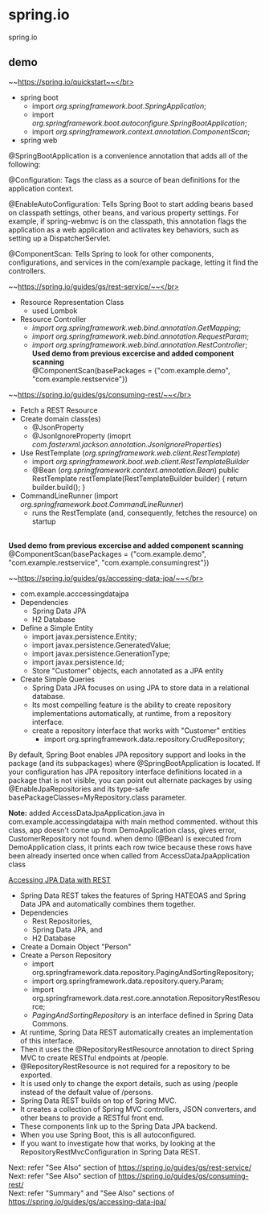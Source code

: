 # spring.io
spring.io

## demo

~~https://spring.io/quickstart~~</br>
- spring boot
  - import _org.springframework.boot.SpringApplication_;
  - import _org.springframework.boot.autoconfigure.SpringBootApplication_;
  - import _org.springframework.context.annotation.ComponentScan_;
- spring web

@SpringBootApplication is a convenience annotation that adds all of the following:

@Configuration: Tags the class as a source of bean definitions for the application context.

@EnableAutoConfiguration: Tells Spring Boot to start adding beans based on classpath settings, other beans, and various property settings. For example, if spring-webmvc is on the classpath, this annotation flags the application as a web application and activates key behaviors, such as setting up a DispatcherServlet.

@ComponentScan: Tells Spring to look for other components, configurations, and services in the com/example package, letting it find the controllers.


~~https://spring.io/guides/gs/rest-service/~~</br>
- Resource Representation Class
  - used Lombok
- Resource Controller
  - _import org.springframework.web.bind.annotation.GetMapping_;
  - _import org.springframework.web.bind.annotation.RequestParam_;
  - _import org.springframework.web.bind.annotation.RestController_;
</br>__Used demo from previous excercise and added component scanning__
</br>@ComponentScan(basePackages = {"com.example.demo", "com.example.restservice"})

~~https://spring.io/guides/gs/consuming-rest/~~</br>
- Fetch a REST Resource
- Create domain class(es)
  - @JsonProperty
  - @JsonIgnoreProperty (imoprt _com.fasterxml.jackson.annotation.JsonIgnoreProperties_)
- Use RestTemplate (_org.springframework.web.client.RestTemplate_)
  - import _org.springframework.boot.web.client.RestTemplateBuilder_
  - @Bean (_org.springframework.context.annotation.Bean_)
	  public RestTemplate restTemplate(RestTemplateBuilder builder) {
		  return builder.build();
	  }
- CommandLineRunner (import _org.springframework.boot.CommandLineRunner_)
  - runs the RestTemplate (and, consequently, fetches the resource) on startup

</br>__Used demo from previous excercise and added component scanning__
</br>@ComponentScan(basePackages = {"com.example.demo", "com.example.restservice", "com.example.consumingrest"})

~~https://spring.io/guides/gs/accessing-data-jpa/~~</br>
- com.example.acccessingdatajpa
- Dependencies
	- Spring Data JPA
	- H2 Database
- Define a Simple Entity
	- import javax.persistence.Entity;
	- import javax.persistence.GeneratedValue;
	- import javax.persistence.GenerationType;
	- import javax.persistence.Id;
	- Store "Customer" objects, each annotated as a JPA entity
- Create Simple Queries
	- Spring Data JPA focuses on using JPA to store data in a relational database. 
	- Its most compelling feature is the ability to create repository implementations automatically, at runtime, from a repository interface.
	- create a repository interface that works with "Customer" entities
		- import org.springframework.data.repository.CrudRepository;

By default, Spring Boot enables JPA repository support and looks in the package (and its subpackages) where @SpringBootApplication is located. If your configuration has JPA repository interface definitions located in a package that is not visible, you can point out alternate packages by using @EnableJpaRepositories and its type-safe basePackageClasses=MyRepository.class parameter.

__Note:__ added AccessDataJpaApplication.java in com.example.accessingdatajpa with main method commented.
without this class, app doesn't come up from DemoApplication class, gives error, CustomerRepository not found.
when demo (@Bean) is executed from DemoApplication class, it prints each row twice because these rows have been already inserted once when called from AccessDataJpaApplication class

[Accessing JPA Data with REST](https://spring.io/guides/gs/accessing-data-rest/)
- Spring Data REST takes the features of Spring HATEOAS and Spring Data JPA and automatically combines them together.
- Dependencies
	- Rest Repositories, 
	- Spring Data JPA, and 
	- H2 Database
- Create a Domain Object "Person"
- Create a Person Repository
	- import org.springframework.data.repository.PagingAndSortingRepository;
	- import org.springframework.data.repository.query.Param;
	- import org.springframework.data.rest.core.annotation.RepositoryRestResource;
	- _PagingAndSortingRepository_ is an interface defined in Spring Data Commons.
- At runtime, Spring Data REST automatically creates an implementation of this interface. 
- Then it uses the @RepositoryRestResource annotation to direct Spring MVC to create RESTful endpoints at /people.
- @RepositoryRestResource is not required for a repository to be exported. 
- It is used only to change the export details, such as using /people instead of the default value of /persons.
- Spring Data REST builds on top of Spring MVC. 
- It creates a collection of Spring MVC controllers, JSON converters, and other beans to provide a RESTful front end. 
- These components link up to the Spring Data JPA backend. 
- When you use Spring Boot, this is all autoconfigured. 
- If you want to investigate how that works, by looking at the RepositoryRestMvcConfiguration in Spring Data REST.


Next: refer "See Also" section of https://spring.io/guides/gs/rest-service/ </br>
Next: refer "See Also" section of https://spring.io/guides/gs/consuming-rest/</br>
Next: refer "Summary" and "See Also" sections of https://spring.io/guides/gs/accessing-data-jpa/</br>
